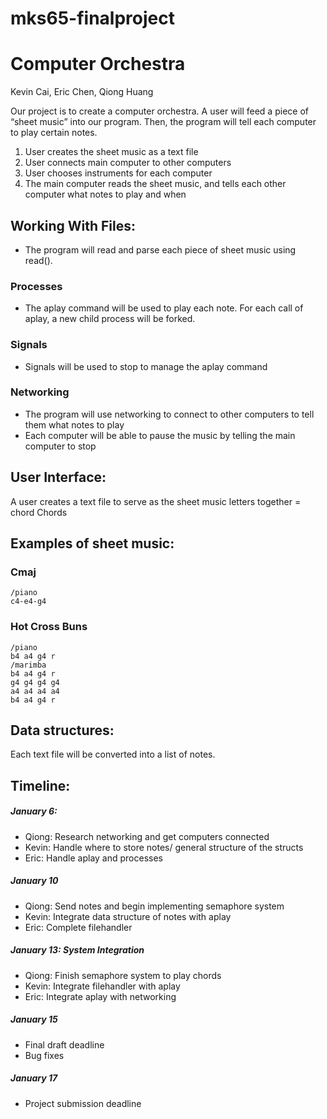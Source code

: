 # mks65-finalproject
# Computer Orchestra

Kevin Cai, Eric Chen, Qiong Huang

Our project is to create a computer orchestra. A user will feed a piece of “sheet music” into our program. Then, the program will tell each computer to play certain notes. 

1. User creates the sheet music as a text file
2. User connects main computer to other computers
3. User chooses instruments for each computer
4. The main computer reads the sheet music, and tells each other computer what notes to play and when 

## Working With Files:
- The program will read and parse each piece of sheet music using read().  
### Processes
- The aplay command will be used to play each note. For each call of aplay, a new child process will be forked. 
### Signals
- Signals will be used to stop to manage the aplay command
### Networking
- The program will use networking to connect to other computers to tell them what notes to play
- Each computer will be able to pause the music by telling the main computer to stop

## User Interface:
A user creates a text file to serve as the sheet music
letters together = chord
Chords

## Examples of sheet music: 
### Cmaj
```
/piano
c4-e4-g4
```

### Hot Cross Buns
```
/piano
b4 a4 g4 r
/marimba
b4 a4 g4 r
g4 g4 g4 g4 
a4 a4 a4 a4
b4 a4 g4 r
```

## Data structures:
Each text file will be converted into a list of notes. 

## Timeline:
##### January 6: 
- Qiong: Research networking and get computers connected
- Kevin: Handle where to store notes/ general structure of the structs
- Eric: Handle aplay and processes
##### January 10
- Qiong: Send notes and begin implementing semaphore system
- Kevin: Integrate data structure of notes with aplay
- Eric: Complete filehandler 
##### January 13: System Integration 
- Qiong: Finish semaphore system to play chords
- Kevin: Integrate filehandler with aplay
- Eric: Integrate aplay with networking
##### January 15
- Final draft deadline
- Bug fixes
##### January 17
- Project submission deadline
